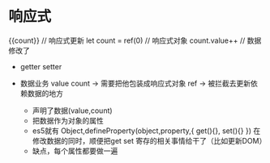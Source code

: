 # 响应式

{{count}}  // 响应式更新
let count = ref(0) // 响应式对象
count.value++ // 数据修改了

- getter setter

- 数据业务 value count -> 需要把他包装成响应式对象 ref -> 被拦截去更新依赖数据的地方
  - 声明了数据(value,count)
  - 把数据作为对象的属性
  - es5就有 
    Object,defineProperty(object,property,{
    get(){},
    set(){}
  }) 在修改数据的同时，顺便把get set 寄存的相关事情给干了（比如更新DOM）
  - 缺点，每个属性都要做一遍 